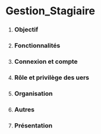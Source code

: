 <h1>Gestion_Stagiaire</h1>


<ol>
  <li><h3>Objectif</h3></li>
  <li><h3>Fonctionnalités</h3></li>
  <li><h3>Connexion et compte</h3></li>
  <li><h3>Rôle et privilège des uers</h3></li>
  <li><h3>Organisation</h3></li>
  <li><h3>Autres</h3></li>
  <li><h3>Présentation</h3></li>
</ol>
